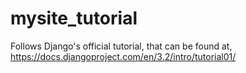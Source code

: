 # mysite_tutorial
Follows Django's official tutorial, that can be found at, https://docs.djangoproject.com/en/3.2/intro/tutorial01/
